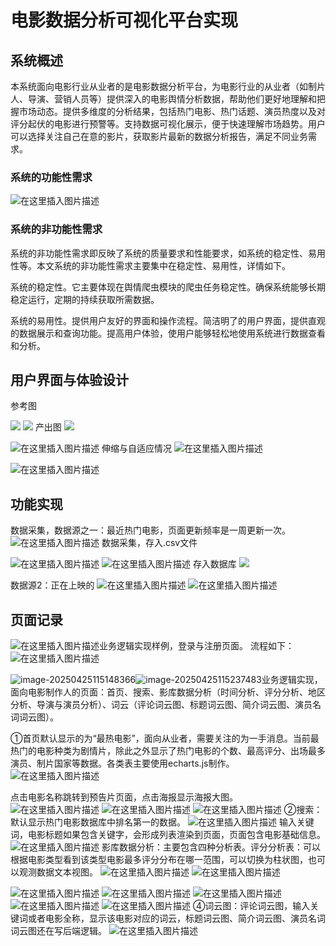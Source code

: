 # 电影数据分析可视化平台实现
## 系统概述
本系统面向电影行业从业者的是电影数据分析平台，为电影行业的从业者（如制片人、导演、营销人员等）提供深入的电影舆情分析数据，帮助他们更好地理解和把握市场动态。提供多维度的分析结果，包括热门电影、热门话题、演员热度以及对评分起伏的电影进行预警等。支持数据可视化展示，便于快速理解市场趋势。用户可以选择关注自己在意的影片，获取影片最新的数据分析报告，满足不同业务需求。

### 系统的功能性需求
![在这里插入图片描述](image/d7f05bc61da54ea594765cdc438d7222.png)

### 系统的非功能性需求
系统的非功能性需求即反映了系统的质量要求和性能要求，如系统的稳定性、易用性等。本文系统的非功能性需求主要集中在稳定性、易用性，详情如下。

系统的稳定性。它主要体现在舆情爬虫模块的爬虫任务稳定性。确保系统能够长期稳定运行，定期的持续获取所需数据。

系统的易用性。提供用户友好的界面和操作流程。简洁明了的用户界面，提供直观的数据展示和查询功能。提高用户体验，使用户能够轻松地使用系统进行数据查看和分析。

## 用户界面与体验设计
参考图

![](image/179e2e5a27e84617bf6299565459d082.png)
![](image/9dd1b9306bd140b6b11653b14d93092e.png)
产出图
![](image/0f39039605954c71a285c4f69bb5738c.png)

![在这里插入图片描述](image/bb21780dfb964e969aadc8f605308fe1.png)
伸缩与自适应情况
![在这里插入图片描述](image/da54694fb4d34f55bb595ef0e878f1da.png)

![在这里插入图片描述](image/0bece01eb83b447fa8012149312ed725.png)
## 功能实现
数据采集，数据源之一：最近热门电影，页面更新频率是一周更新一次。
![在这里插入图片描述](image/7c65fcfb24e647829f7b62142083f281.png)
数据采集，存入.csv文件

![在这里插入图片描述](image/273d3498f9ea44d2b6f2fcaf9b8afcb7.png)
![在这里插入图片描述](image/8dbfb015b1e0408c920dd6eda36ed03b.png)
存入数据库
![](image/dba31ef427db423aacf2bf4ea089e2c3.png)

数据源2：正在上映的
![在这里插入图片描述](image/dd7272abfb33414e86f6bcead04b778f.png)
![在这里插入图片描述](image/4397768439fd4725b7148c0118b6f943.png)

## 页面记录
![在这里插入图片描述](image/5821014f7a3b456a8e88063497c7da2f.png)业务逻辑实现样例，登录与注册页面。
流程如下：
![在这里插入图片描述](image/4e92992ac61a4af993091313623b1d21.png)

![image-20250425115148366](image/image-20250425115148366.png)![image-20250425115237483](image/image-20250425115237483.png)业务逻辑实现，面向电影制作人的页面：首页、搜索、影库数据分析（时间分析、评分分析、地区分析、导演与演员分析）、词云（评论词云图、标题词云图、简介词云图、演员名词词云图）。

①首页默认显示的为“最热电影”，面向从业者，需要关注的为一手消息。当前最热门的电影种类为剧情片，除此之外显示了热门电影的个数、最高评分、出场最多演员、制片国家等数据。各类表主要使用echarts.js制作。
![在这里插入图片描述](image/a2fd8c85cf7c496288928c808102b38a.png)

点击电影名称跳转到预告片页面，点击海报显示海报大图。
![在这里插入图片描述](image/4f14ff24f5254eecac57584bf4e6c6f6.png)
![在这里插入图片描述](https://i-blog.csdnimg.cn/direct/c5fff9e239b4440abf47c961942455db.png)
![在这里插入图片描述](image/f73f202ee54d4d8195e2d684f313c4a1.png)
②搜索：默认显示热门电影数据库中排名第一的数据。
![在这里插入图片描述](image/da8832fa624d40358fb724e10c347866.png)
输入关键词，电影标题如果包含关键字，会形成列表渲染到页面，页面包含电影基础信息。
![在这里插入图片描述](/5564b83c2e164419a51e0af7772ddc9b.png)
影库数据分析：主要包含四种分析表。评分分析表：可以根据电影类型看到该类型电影最多评分分布在哪一范围，可以切换为柱状图，也可以观测数据文本视图。
![在这里插入图片描述](image/536966775d744640b6dc2abb55255b0b.png)
![在这里插入图片描述](image/13ecd017264d40359e3a57afbc97a0c4.png)

![在这里插入图片描述](image/b6fc4b8dfae94fd6bcb0f1b6be695762.png)
![在这里插入图片描述](image/2420ffdbad704bd3bd4a8c8e518daed3.png)
![在这里插入图片描述](image/7aa7565ebfc8463eb6df01d7dbf29e40.png)
![在这里插入图片描述](image/496d0ebcfbad4cd792649c55e8b49bc1.png)
![在这里插入图片描述](image/d175db686bba4ee4a105376b28a72c77.png)
④词云图：评论词云图，输入关键词或者电影全称，显示该电影对应的词云，标题词云图、简介词云图、演员名词词云图还在写后端逻辑。
![在这里插入图片描述](image/3723966fcf774f6b99674bbe176c8e6d.png)
